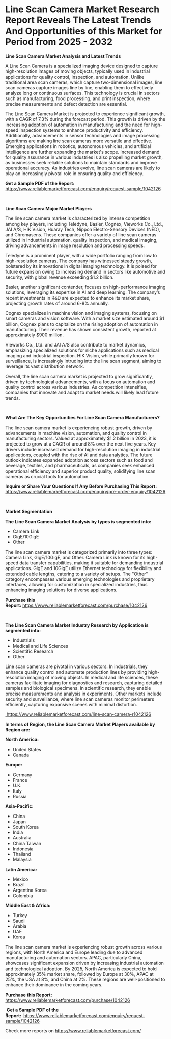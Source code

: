 <p><h1>Line Scan Camera Market Research Report Reveals The Latest Trends And Opportunities of this Market for Period from 2025 - 2032</h1></p><p><strong>Line Scan Camera Market Analysis and Latest Trends</strong></p>
<p><p>A Line Scan Camera is a specialized imaging device designed to capture high-resolution images of moving objects, typically used in industrial applications for quality control, inspection, and automation. Unlike traditional area scan cameras, which capture two-dimensional images, line scan cameras capture images line by line, enabling them to effectively analyze long or continuous surfaces. This technology is crucial in sectors such as manufacturing, food processing, and print inspection, where precise measurements and defect detection are essential.</p><p>The Line Scan Camera Market is projected to experience significant growth, with a CAGR of 7.3% during the forecast period. This growth is driven by the increasing adoption of automation in manufacturing and the need for high-speed inspection systems to enhance productivity and efficiency. Additionally, advancements in sensor technologies and image processing algorithms are making line scan cameras more versatile and effective. Emerging applications in robotics, autonomous vehicles, and artificial intelligence are further expanding the market's scope. Increased demand for quality assurance in various industries is also propelling market growth, as businesses seek reliable solutions to maintain standards and improve operational accuracy. As industries evolve, line scan cameras are likely to play an increasingly pivotal role in ensuring quality and efficiency.</p></p>
<p><strong>Get a Sample PDF of the Report:&nbsp;</strong> <a href="https://www.reliablemarketforecast.com/enquiry/request-sample/1042126?utm_campaign=2140&utm_medium=2&utm_source=Github&utm_content=ia&utm_term=22022025&utm_id=line-scan-camera">https://www.reliablemarketforecast.com/enquiry/request-sample/1042126</a></p>
<p>&nbsp;</p>
<p><strong>Line Scan Camera Major Market Players</strong></p>
<p><p>The line scan camera market is characterized by intense competition among key players, including Teledyne, Basler, Cognex, Vieworks Co., Ltd., JAI A/S, HIK Vision, Huaray Tech, Nippon Electro-Sensory Devices (NED), and Chromasens. These companies offer a variety of line scan cameras utilized in industrial automation, quality inspection, and medical imaging, driving advancements in image resolution and processing speeds.</p><p>Teledyne is a prominent player, with a wide portfolio ranging from low to high-resolution cameras. The company has witnessed steady growth, bolstered by its innovations in digital imaging technology. It is poised for future expansion owing to increasing demand in sectors like automotive and security, with global revenue exceeding $1.2 billion.</p><p>Basler, another significant contender, focuses on high-performance imaging solutions, leveraging its expertise in AI and deep learning. The company’s recent investments in R&D are expected to enhance its market share, projecting growth rates of around 6-8% annually.</p><p>Cognex specializes in machine vision and imaging systems, focusing on smart cameras and vision software. With a market size estimated around $1 billion, Cognex plans to capitalize on the rising adoption of automation in manufacturing. Their revenue has shown consistent growth, reported at approximately $900 million.</p><p>Vieworks Co., Ltd. and JAI A/S also contribute to market dynamics, emphasizing specialized solutions for niche applications such as medical imaging and industrial inspection. HIK Vision, while primarily known for surveillance, is increasingly intruding into the line scan segment, aiming to leverage its vast distribution network.</p><p>Overall, the line scan camera market is projected to grow significantly, driven by technological advancements, with a focus on automation and quality control across various industries. As competition intensifies, companies that innovate and adapt to market needs will likely lead future trends.</p></p>
<p>&nbsp;</p>
<p><strong>What Are The Key Opportunities For Line Scan Camera Manufacturers?</strong></p>
<p><p>The line scan camera market is experiencing robust growth, driven by advancements in machine vision, automation, and quality control in manufacturing sectors. Valued at approximately $1.2 billion in 2023, it is projected to grow at a CAGR of around 8% over the next five years. Key drivers include increased demand for high-resolution imaging in industrial applications, coupled with the rise of AI and data analytics. The future outlook indicates expanded adoption across sectors such as food and beverage, textiles, and pharmaceuticals, as companies seek enhanced operational efficiency and superior product quality, solidifying line scan cameras as crucial tools for automation.</p></p>
<p><strong>Inquire or Share Your Questions If Any Before Purchasing This Report:</strong> <a href="https://www.reliablemarketforecast.com/enquiry/pre-order-enquiry/1042126?utm_campaign=2140&utm_medium=2&utm_source=Github&utm_content=ia&utm_term=22022025&utm_id=line-scan-camera">https://www.reliablemarketforecast.com/enquiry/pre-order-enquiry/1042126</a></p>
<p>&nbsp;</p>
<p><strong>Market Segmentation</strong></p>
<p><strong>The Line Scan Camera Market Analysis by types is segmented into:</strong></p>
<p><ul><li>Camera Link</li><li>GigE/10GigE</li><li>Other</li></ul></p>
<p><p>The line scan camera market is categorized primarily into three types: Camera Link, GigE/10GigE, and Other. Camera Link is known for its high-speed data transfer capabilities, making it suitable for demanding industrial applications. GigE and 10GigE utilize Ethernet technology for flexibility and extended cable lengths, catering to a variety of setups. The "Other" category encompasses various emerging technologies and proprietary interfaces, allowing for customization in specialized industries, thus enhancing imaging solutions for diverse applications.</p></p>
<p><strong>Purchase this Report:&nbsp;</strong><a href="https://www.reliablemarketforecast.com/purchase/1042126?utm_campaign=2140&utm_medium=2&utm_source=Github&utm_content=ia&utm_term=22022025&utm_id=line-scan-camera">https://www.reliablemarketforecast.com/purchase/1042126</a></p>
<p>&nbsp;</p>
<p><strong>The Line Scan Camera Market Industry Research by Application is segmented into:</strong></p>
<p><ul><li>Industrials</li><li>Medical and Life Sciences</li><li>Scientific Research</li><li>Other</li></ul></p>
<p><p>Line scan cameras are pivotal in various sectors. In industrials, they enhance quality control and automate production lines by providing high-resolution imaging of moving objects. In medical and life sciences, these cameras facilitate imaging for diagnostics and research, capturing detailed samples and biological specimens. In scientific research, they enable precise measurements and analysis in experiments. Other markets include security and surveillance, where line scan cameras monitor perimeters efficiently, capturing expansive scenes with minimal distortion.</p></p>
<p><a href="https://www.reliablemarketforecast.com/line-scan-camera-r1042126?utm_campaign=2140&utm_medium=2&utm_source=Github&utm_content=ia&utm_term=22022025&utm_id=line-scan-camera">&nbsp;https://www.reliablemarketforecast.com/line-scan-camera-r1042126</a></p>
<p><strong>In terms of Region, the Line Scan Camera Market Players available by Region are:</strong></p>
<p>
    <p> <strong> North America: </strong>
        <ul>
            <li>United States</li>
            <li>Canada</li>
        </ul>
        </p> 
    <p> <strong> Europe: </strong>
        <ul>
            <li>Germany</li>
            <li>France</li>
            <li>U.K.</li>
            <li>Italy</li>
            <li>Russia</li>
        </ul>
        </p> 
    <p> <strong> Asia-Pacific: </strong>
        <ul>
            <li>China</li>
            <li>Japan</li>
            <li>South Korea</li>
            <li>India</li>
            <li>Australia</li>
            <li>China Taiwan</li>
            <li>Indonesia</li>
            <li>Thailand</li>
            <li>Malaysia</li>
        </ul>
        </p> 
    <p> <strong> Latin America: </strong>
        <ul>
            <li>Mexico</li>
            <li>Brazil</li>
            <li>Argentina Korea</li>
            <li>Colombia</li>
        </ul>
        </p> 
    <p> <strong> Middle East & Africa: </strong>
        <ul>
            <li>Turkey</li>
            <li>Saudi</li>
            <li>Arabia</li>
            <li>UAE</li>
            <li>Korea</li>
        </ul>
    </p>
    </p>
<p><p>The line scan camera market is experiencing robust growth across various regions, with North America and Europe leading due to advanced manufacturing and automation sectors. APAC, particularly China, showcases significant expansion driven by increasing industrial automation and technological adoption. By 2025, North America is expected to hold approximately 35% market share, followed by Europe at 30%, APAC at 25%, the USA at 8%, and China at 2%. These regions are well-positioned to enhance their dominance in the coming years.</p></p>
<p><strong>Purchase this Report: </strong><a href="https://www.reliablemarketforecast.com/purchase/1042126?utm_campaign=2140&utm_medium=2&utm_source=Github&utm_content=ia&utm_term=22022025&utm_id=line-scan-camera">https://www.reliablemarketforecast.com/purchase/1042126</a></p>
<p>&nbsp;<strong>Get a Sample PDF of the Report:&nbsp;&nbsp;</strong><a href="https://www.reliablemarketforecast.com/enquiry/request-sample/1042126?utm_campaign=2140&utm_medium=2&utm_source=Github&utm_content=ia&utm_term=22022025&utm_id=line-scan-camera">https://www.reliablemarketforecast.com/enquiry/request-sample/1042126</a></p>
<p><strong></strong></p>
<p>Check more reports on <a href="https://www.reliablemarketforecast.com/?utm_campaign=2140&utm_medium=2&utm_source=Github&utm_content=ia&utm_term=22022025&utm_id=line-scan-camera">https://www.reliablemarketforecast.com/</a></p>